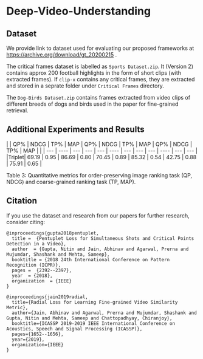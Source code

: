 # Deep-Video-Understanding

## Dataset
We provide link to dataset used for evaluating our proposed frameworks at https://archive.org/download/gt_20200215 .

The critical frames dataset is labelled as `Sports Dataset.zip`. It (Version 2) contains approx 200 football highlights in the form of short clips (with extracted frames). If `clip-x` contains any critical frames, they are extracted and stored in a seprate folder under `Critical Frames` directory.

The `Dog-Birds Dataset.zip` contains frames extracted from video clips of different breeds of dogs and birds used in the paper for fine-grained retrieval.

## Additional Experiments and Results

|       | QP% | NDCG | TP% | MAP | QP% | NDCG | TP% | MAP | QP% | NDCG | TP% | MAP |
|       | --- | ---- | --- | --- | --- | ---- | --- | --- | --- | ---- | --- | --- |
|Triplet| 69.19 | 0.95 | 86.69 | 0.80 | 70.45 | 0.89 | 85.32 | 0.54 | 42.75 | 0.88 | 75.91 | 0.65 |


        
Table 3: Quantitative metrics for order-preserving image ranking task (QP, NDCG) and coarse-grained ranking task (TP, MAP).

## Citation
 If you use the dataset and research from our papers for further research, consider citing:
```
@inproceedings{gupta2018pentuplet,
  title =  {Pentuplet Loss for Simultaneous Shots and Critical Points Detection in a Video},
  author  = {Gupta, Nitin and Jain, Abhinav and Agarwal, Prerna and Mujumdar, Shashank and Mehta, Sameep},
  booktitle = {2018 24th International Conference on Pattern Recognition (ICPR)},
  pages =  {2392--2397},
  year  = {2018},
  organization  = {IEEE}
}

@inproceedings{jain2019radial,
  title={Radial Loss for Learning Fine-grained Video Similarity Metric},
  author={Jain, Abhinav and Agarwal, Prerna and Mujumdar, Shashank and Gupta, Nitin and Mehta, Sameep and Chattopadhyay, Chiranjoy},
  booktitle={ICASSP 2019-2019 IEEE International Conference on Acoustics, Speech and Signal Processing (ICASSP)},
  pages={1652--1656},
  year={2019},
  organization={IEEE}
}
```
